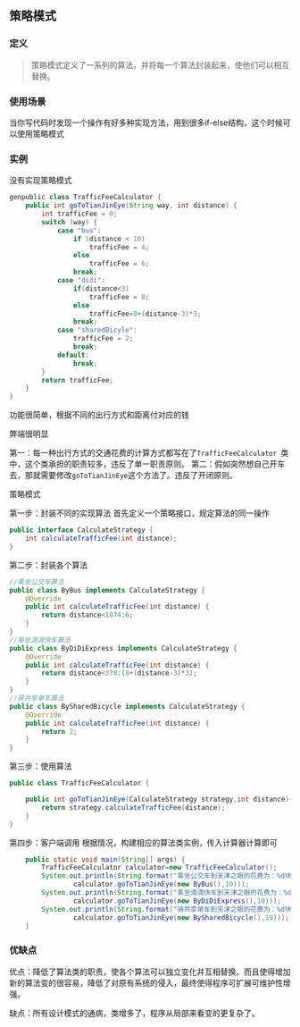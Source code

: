 ## 策略模式

### 定义

> 策略模式定义了一系列的算法，并将每一个算法封装起来，使他们可以相互替换。

### 使用场景

当你写代码时发现一个操作有好多种实现方法，用到很多if-else结构，这个时候可以使用策略模式

### 实例

没有实现策略模式

```java
genpublic class TrafficFeeCalculator {
    public int goToTianJinEye(String way, int distance) {
        int trafficFee = 0;
        switch (way) {
            case "bus":
                if (distance < 10)
                    trafficFee = 4;
                else
                    trafficFee = 6;
                break;
            case "didi":
                if(distance<3)
                    trafficFee = 8;
                else 
                    trafficFee=8+(distance-3)*3;
                break;
            case "sharedBicyle":
                trafficFee = 2;
                break;
            default:
                break;
        }
        return trafficFee;
    }
}
```

功能很简单，根据不同的出行方式和距离付对应的钱

弊端很明显

第一：每一种出行方式的交通花费的计算方式都写在了`TrafficFeeCalculator `类中，这个类承担的职责较多，违反了单一职责原则。
第二：假如突然想自己开车去，那就需要修改`goToTianJinEye`这个方法了。违反了开闭原则。

策略模式

第一步：封装不同的实现算法
首先定义一个策略接口，规定算法的同一操作

```java
public interface CalculateStrategy {
    int calculateTrafficFee(int distance);
}
```

第二步：封装各个算法

```java
//乘坐公交车算法
public class ByBus implements CalculateStrategy {
    @Override
    public int calculateTrafficFee(int distance) {
        return distance<10?4:6;
    }
}
//乘坐滴滴快车算法
public class ByDiDiExpress implements CalculateStrategy {
    @Override
    public int calculateTrafficFee(int distance) {
        return distance<3?8:(8+(distance-3)*3);
    }
}
//骑共享单车算法
public class BySharedBicycle implements CalculateStrategy {
    @Override
    public int calculateTrafficFee(int distance) {
        return 2;
    }
}
```

第三步：使用算法

```java
public class TrafficFeeCalculator {

    public int goToTianJinEye(CalculateStrategy strategy,int distance){
        return strategy.calculateTrafficFee(distance);
    }
}
```

第四步：客户端调用
根据情况，构建相应的算法类实例，传入计算器计算即可

```java
    public static void main(String[] args) {
        TrafficFeeCalculator calculator=new TrafficFeeCalculator();
        System.out.println(String.format("乘坐公交车到天津之眼的花费为：%d块人民币",
                calculator.goToTianJinEye(new ByBus(),10)));
        System.out.println(String.format("乘坐滴滴快车到天津之眼的花费为：%d块人民币",
                calculator.goToTianJinEye(new ByDiDiExpress(),10)));
        System.out.println(String.format("骑共享单车到天津之眼的花费为：%d块人民币",
                calculator.goToTianJinEye(new BySharedBicycle(),10)));
    }
```

### 优缺点

优点：降低了算法类的职责，使各个算法可以独立变化并互相替换。而且使得增加新的算法变的很容易，降低了对原有系统的侵入，最终使得程序可扩展可维护性增强。

缺点：所有设计模式的通病，类增多了，程序从局部来看变的更复杂了。